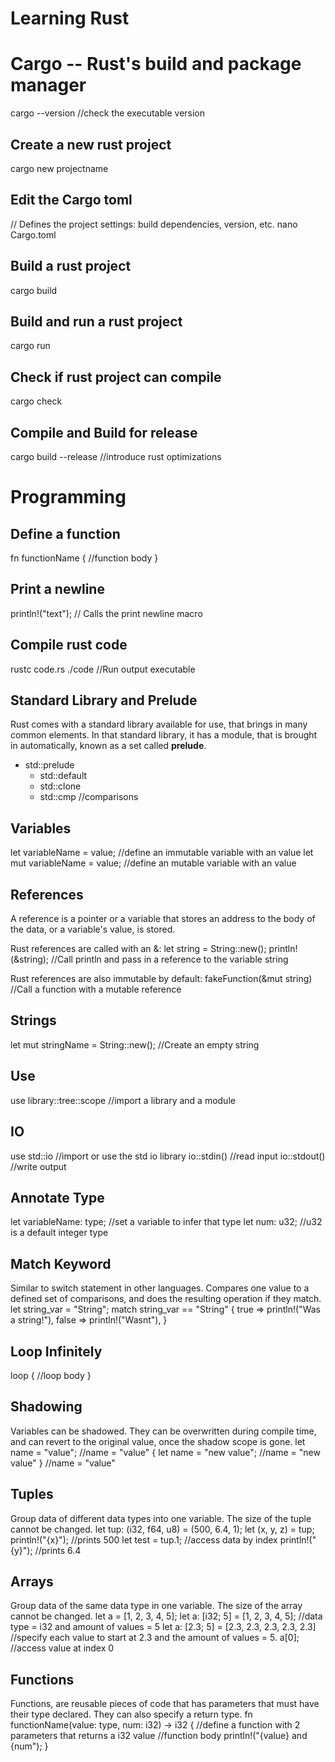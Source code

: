 # Learning Rust

# Cargo -- Rust's build and package manager
cargo --version //check the executable version

## Create a new rust project
cargo new projectname

## Edit the Cargo toml
// Defines the project settings: build dependencies, version, etc.
nano Cargo.toml

## Build a rust project
cargo build

## Build and run a rust project
cargo run

## Check if rust project can compile
cargo check

## Compile and Build for release
cargo build --release //introduce rust optimizations

# Programming

## Define a function
fn functionName {
    //function body
}

## Print a newline
println!("text"); // Calls the print newline macro

## Compile rust code
rustc code.rs
./code //Run output executable

## Standard Library and Prelude
Rust comes with a standard library available for use, that brings in many common elements. In that 
standard library, it has a module, that is brought in automatically, known as a set called **prelude**.
* std::prelude
    - std::default
    - std::clone
    - std::cmp //comparisons

## Variables
let variableName = value; //define an immutable variable with an value
let mut variableName = value; //define an mutable variable with an value

## References
A reference is a pointer or a variable that stores an address to the body of the data, or a variable's
value, is stored.

Rust references are called with an &:
let string = String::new();
println!(&string); //Call println and pass in a reference to the variable string

Rust references are also immutable by default:
fakeFunction(&mut string) //Call a function with a mutable reference

## Strings
let mut stringName = String::new(); //Create an empty string

## Use
use library::tree::scope //import a library and a module 

## IO
use std::io //import or use the std io library
io::stdin() //read input
io::stdout() //write output

## Annotate Type
let variableName: type; //set a variable to infer that type
let num: u32; //u32 is a default integer type

## Match Keyword
Similar to switch statement in other languages. Compares one value to a defined set
of comparisons, and does the resulting operation if they match.
let string_var = "String";
match string_var == "String" {
    true => println!("Was a string!"),
    false => println!("Wasnt"),
}

## Loop Infinitely
loop {
    //loop body
}

## Shadowing
Variables can be shadowed. They can be overwritten during compile time, and can revert to the original value,
once the shadow scope is gone.
let name = "value"; //name = "value"
{
    let name = "new value"; //name = "new value"
}
//name = "value"

## Tuples
Group data of different data types into one variable. The size of the tuple cannot be changed.
let tup: (i32, f64, u8) = (500, 6.4, 1);
let (x, y, z) = tup;
println!("{x}"); //prints 500
let test = tup.1; //access data by index
println!("{y}"); //prints 6.4

## Arrays
Group data of the same data type in one variable. The size of the array cannot be changed.
let a = [1, 2, 3, 4, 5];
let a: [i32; 5] = [1, 2, 3, 4, 5]; //data type = i32 and amount of values = 5
let a: [2.3; 5] = [2.3, 2.3, 2.3, 2.3, 2.3] //specify each value to start at 2.3 and the amount of values = 5.
a[0]; //access value at index 0

## Functions
Functions, are reusable pieces of code that has parameters that must have their type declared. They can also
specify a return type.
fn functionName(value: type, num: i32) -> i32 { //define a function with 2 parameters that returns a i32 value
    //function body
    println!("{value} and {num");
}

